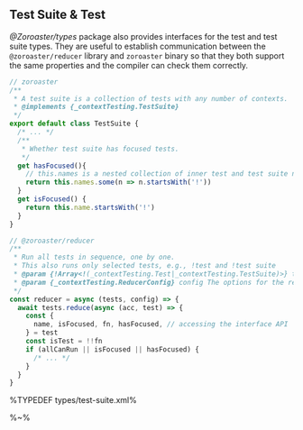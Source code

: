 ## Test Suite & Test

_@Zoroaster/types_ package also provides interfaces for the test and test suite types. They are useful to establish communication between the `@zoroaster/reducer` library and `zoroaster` binary so that they both support the same properties and the compiler can check them correctly.

```js
// zoroaster
/**
 * A test suite is a collection of tests with any number of contexts.
 * @implements {_contextTesting.TestSuite}
 */
export default class TestSuite {
  /* ... */
  /**
   * Whether test suite has focused tests.
   */
  get hasFocused(){
    // this.names is a nested collection of inner test and test suite names.
    return this.names.some(n => n.startsWith('!'))
  }
  get isFocused() {
    return this.name.startsWith('!')
  }
}
```

```js
// @zoroaster/reducer
/**
 * Run all tests in sequence, one by one.
 * This also runs only selected tests, e.g., !test and !test suite
 * @param {!Array<!(_contextTesting.Test|_contextTesting.TestSuite)>} tests An array with tests.
 * @param {_contextTesting.ReducerConfig} config The options for the reducer.
 */
const reducer = async (tests, config) => {
  await tests.reduce(async (acc, test) => {
    const {
      name, isFocused, fn, hasFocused, // accessing the interface API
    } = test
    const isTest = !!fn
    if (allCanRun || isFocused || hasFocused) {
      /* ... */
    }
  }
}
```

%TYPEDEF types/test-suite.xml%

%~%
